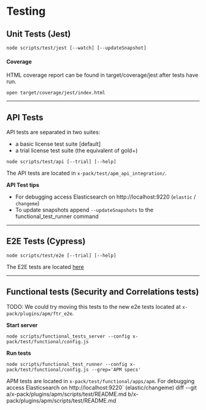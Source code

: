 # Testing

## Unit Tests (Jest)

```
node scripts/test/jest [--watch] [--updateSnapshot]
```

#### Coverage

HTML coverage report can be found in target/coverage/jest after tests have run.

```
open target/coverage/jest/index.html
```

---

## API Tests

API tests are separated in two suites:

- a basic license test suite [default]
- a trial license test suite (the equivalent of gold+)

```
node scripts/test/api [--trial] [--help]
```

The API tests are located in `x-pack/test/apm_api_integration/`.

**API Test tips**

- For debugging access Elasticsearch on http://localhost:9220 (`elastic` / `changeme`)
- To update snapshots append `--updateSnapshots` to the functional_test_runner command

---

## E2E Tests (Cypress)

```
node scripts/test/e2e [--trial] [--help]
```

The E2E tests are located [here](../../ftr_e2e)

---

## Functional tests (Security and Correlations tests)
TODO: We could try moving this tests to the new e2e tests located at `x-pack/plugins/apm/ftr_e2e`.

**Start server**

```
node scripts/functional_tests_server --config x-pack/test/functional/config.js
```

**Run tests**

```
node scripts/functional_test_runner --config x-pack/test/functional/config.js --grep='APM specs'
```

APM tests are located in `x-pack/test/functional/apps/apm`.
For debugging access Elasticsearch on http://localhost:9220` (elastic/changeme)
diff --git a/x-pack/plugins/apm/scripts/test/README.md b/x-pack/plugins/apm/scripts/test/README.md
